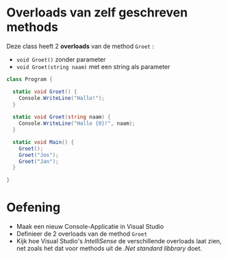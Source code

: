 # Overloads van zelf geschreven methods

Deze class heeft 2 **overloads** van de method `Groet` :

- `void Groet()` zonder parameter
- `void Groet(string naam)` met een string als parameter

```cs
class Program {

  static void Groet() {
    Console.WriteLine("Hallo!");
  }
  
  static void Groet(string naam) {
    Console.WriteLine("Hallo {0}!", naam);
  }

  static void Main() {
    Groet();
    Groet("Jos");
    Groet("Jan");
  }

}
```

# Oefening

- Maak een nieuw Console-Applicatie in Visual Studio
- Definieer de 2 overloads van de method `Groet`
- Kijk hoe Visual Studio's *IntelliSense* de verschillende overloads laat zien,
  net zoals het dat voor methods uit de *.Net standard libbrary* doet.
  
